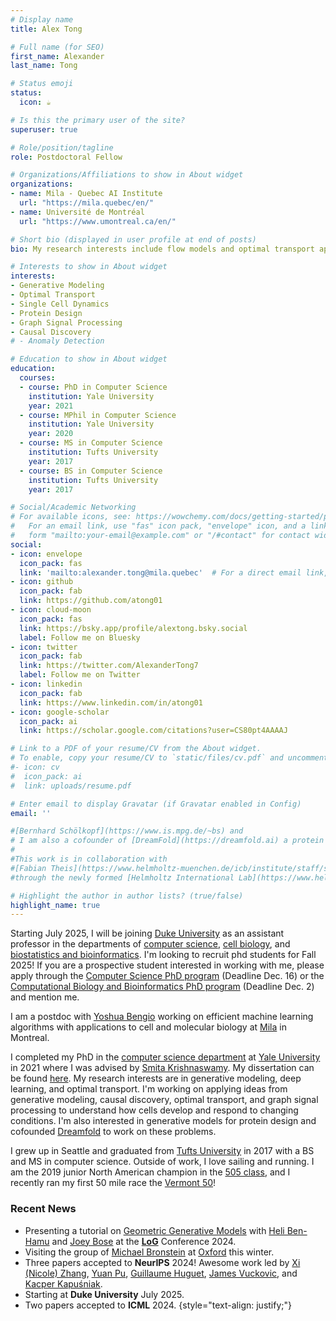 ```yaml
---
# Display name
title: Alex Tong

# Full name (for SEO)
first_name: Alexander
last_name: Tong

# Status emoji
status:
  icon: ☕️

# Is this the primary user of the site?
superuser: true

# Role/position/tagline
role: Postdoctoral Fellow

# Organizations/Affiliations to show in About widget
organizations:
- name: Mila - Quebec AI Institute
  url: "https://mila.quebec/en/"
- name: Université de Montréal
  url: "https://www.umontreal.ca/en/"

# Short bio (displayed in user profile at end of posts)
bio: My research interests include flow models and optimal transport applied to cells and proteins.

# Interests to show in About widget
interests:
- Generative Modeling
- Optimal Transport
- Single Cell Dynamics
- Protein Design
- Graph Signal Processing
- Causal Discovery
# - Anomaly Detection

# Education to show in About widget
education:
  courses:
  - course: PhD in Computer Science
    institution: Yale University
    year: 2021
  - course: MPhil in Computer Science
    institution: Yale University
    year: 2020
  - course: MS in Computer Science
    institution: Tufts University
    year: 2017
  - course: BS in Computer Science
    institution: Tufts University
    year: 2017

# Social/Academic Networking
# For available icons, see: https://wowchemy.com/docs/getting-started/page-builder/#icons
#   For an email link, use "fas" icon pack, "envelope" icon, and a link in the
#   form "mailto:your-email@example.com" or "/#contact" for contact widget.
social:
- icon: envelope
  icon_pack: fas
  link: 'mailto:alexander.tong@mila.quebec'  # For a direct email link, use "mailto:test@example.org".
- icon: github
  icon_pack: fab
  link: https://github.com/atong01
- icon: cloud-moon
  icon_pack: fas
  link: https://bsky.app/profile/alextong.bsky.social
  label: Follow me on Bluesky
- icon: twitter
  icon_pack: fab
  link: https://twitter.com/AlexanderTong7
  label: Follow me on Twitter
- icon: linkedin
  icon_pack: fab
  link: https://www.linkedin.com/in/atong01
- icon: google-scholar
  icon_pack: ai
  link: https://scholar.google.com/citations?user=CS80pt4AAAAJ

# Link to a PDF of your resume/CV from the About widget.
# To enable, copy your resume/CV to `static/files/cv.pdf` and uncomment the lines below.
#- icon: cv
#  icon_pack: ai
#  link: uploads/resume.pdf

# Enter email to display Gravatar (if Gravatar enabled in Config)
email: ''

#[Bernhard Schölkopf](https://www.is.mpg.de/~bs) and 
# I am also a cofounder of [DreamFold](https://dreamfold.ai) a protein design startup.
#
#This work is in collaboration with 
#[Fabian Theis](https://www.helmholtz-muenchen.de/icb/institute/staff/staff/ma/2494/index.html)
#through the newly formed [Helmholtz International Lab](https://www.helmholtz.ai/themenmenue/our-research/helmholtz-international-labs/index.html), a German-Canadian collaboration.

# Highlight the author in author lists? (true/false)
highlight_name: true
---
```


Starting July 2025, I will be joining [Duke University](https://duke.edu) as an
assistant professor in the departments of [computer
science](https://cs.duke.edu), [cell biology](https://cellbio.duke.edu), and
[biostatistics and bioinformatics](https://biostat.duke.edu). I'm looking to
recruit phd students for Fall 2025! If you are a prospective student interested
in working with me, please apply through the [Computer Science PhD
program](https://gradschool.duke.edu/academics/programs-degrees/computer-science/#apply)
(Deadline Dec. 16) or the [Computational Biology and Bioinformatics PhD
program](https://gradschool.duke.edu/academics/programs-degrees/computational-biology-and-bioinformatics/)
(Deadline Dec. 2) and mention me.

I am a postdoc with [Yoshua Bengio](https://https://yoshuabengio.org) working
on efficient machine learning algorithms with applications to cell and
molecular biology at [Mila](https://mila.quebec/en/) in Montreal.

I completed my PhD in the [computer science department](https://cpsc.yale.edu)
at [Yale University](https://www.yale.edu) in 2021 where I was advised by
[Smita Krishnaswamy](https://www.krishnaswamylab.org). My dissertation can be
found [here](uploads/Alexander_Tong_Thesis.pdf).  My research interests are in
generative modeling, deep learning, and optimal transport.  I'm working on
applying ideas from generative modeling, causal discovery, optimal transport,
and graph signal processing to understand how cells develop and respond to
changing conditions.  I'm also interested in generative models for protein
design and cofounded [Dreamfold](https://www.dreamfold.ai/) to work on these
problems.

I grew up in Seattle and graduated from [Tufts
University](https://www.tufts.edu) in 2017 with a BS and MS in computer
science. Outside of work, I love sailing and running. I am the 2019 junior
North American champion in the [505 class](https://www.int505.org), and I
recently ran my first 50 mile race the [Vermont 50](https://vermont50.com)!

### Recent News

* Presenting a tutorial on [Geometric Generative Models](https://sites.google.com/view/ggm-log-tutorial/home) with [Heli Ben-Hamu](https://helibenhamu.github.io/) and [Joey Bose](https://joeybose.github.io/) at the [**LoG**](https://logconference.org/) Conference 2024.
* Visiting the group of [Michael Bronstein](https://www.cs.ox.ac.uk/people/michael.bronstein/) at [Oxford](https://www.ox.ac.uk) this winter.
* Three papers accepted to **NeurIPS** 2024! Awesome work led by [Xi (Nicole) Zhang](https://mila.quebec/en/directory/nicole-zhang), [Yuan Pu](https://yuan-pu.github.io), [Guillaume Huguet](https://mila.quebec/en/directory/guillaume-huguet), [James Vuckovic](http://www.jamesvuckovic.com/), and [Kacper Kapuśniak](https://scholar.google.com/citations?user=FO80TZ8AAAAJ&hl=en).
* Starting at **Duke University** July 2025.
* Two papers accepted to **ICML** 2024.
{style="text-align: justify;"}

